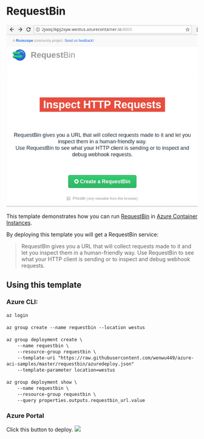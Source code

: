 # RequestBin

<img src="https://raw.githubusercontent.com/wenwu449/azure-aci-samples/master/requestbin/image/requestbin.png"/>

This template demonstrates how you can run [RequestBin](https://requestb.in/) in [Azure Container Instances](https://docs.microsoft.com/en-us/azure/container-instances/).

By deploying this template you will get a RequestBin service:
> RequestBin gives you a URL that will collect requests made to it and let you inspect them in a human-friendly way.
> Use RequestBin to see what your HTTP client is sending or to inspect and debug webhook requests.

## Using this template
### Azure CLI:
````
az login

az group create --name requestbin --location westus

az group deployment create \
    --name requestbin \
    --resource-group requestbin \
    --template-uri "https://raw.githubusercontent.com/wenwu449/azure-aci-samples/master/requestbin/azuredeploy.json"
    --template-parameter location=westus

az group deployment show \
    --name requestbin \
    --resource-group requestbin \
    --query properties.outputs.requestbin_url.value
````


### Azure Portal
Click this button to deploy.
<a href="https://portal.azure.com/#create/Microsoft.Template/uri/https%3A%2F%2Fraw.githubusercontent.com%2Fwenwu449%2Fazure-aci-samples%2Fmaster%2Frequestbin%2Fazuredeploy.json" target="_blank">
    <img src="http://azuredeploy.net/deploybutton.png"/>
</a>
